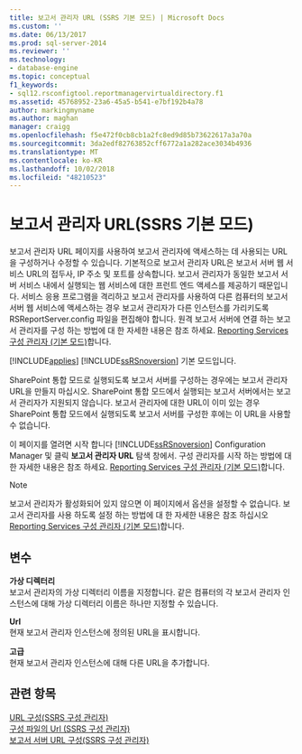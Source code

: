```yaml
---
title: 보고서 관리자 URL (SSRS 기본 모드) | Microsoft Docs
ms.custom: ''
ms.date: 06/13/2017
ms.prod: sql-server-2014
ms.reviewer: ''
ms.technology:
- database-engine
ms.topic: conceptual
f1_keywords:
- sql12.rsconfigtool.reportmanagervirtualdirectory.f1
ms.assetid: 45768952-23a6-45a5-b541-e7bf192b4a78
author: markingmyname
ms.author: maghan
manager: craigg
ms.openlocfilehash: f5e472f0cb8cb1a2fc8ed9d85b73622617a3a70a
ms.sourcegitcommit: 3da2edf82763852cff6772a1a282ace3034b4936
ms.translationtype: MT
ms.contentlocale: ko-KR
ms.lasthandoff: 10/02/2018
ms.locfileid: "48210523"
---
```

# <a name="report-manager-url-ssrs-native-mode"></a>보고서 관리자 URL(SSRS 기본 모드)
  보고서 관리자 URL 페이지를 사용하여 보고서 관리자에 액세스하는 데 사용되는 URL을 구성하거나 수정할 수 있습니다. 기본적으로 보고서 관리자 URL은 보고서 서버 웹 서비스 URL의 접두사, IP 주소 및 포트를 상속합니다. 보고서 관리자가 동일한 보고서 서버 서비스 내에서 실행되는 웹 서비스에 대한 프런트 엔드 액세스를 제공하기 때문입니다. 서비스 응용 프로그램을 격리하고 보고서 관리자를 사용하여 다른 컴퓨터의 보고서 서버 웹 서비스에 액세스하는 경우 보고서 관리자가 다른 인스턴스를 가리키도록 RSReportServer.config 파일을 편집해야 합니다. 원격 보고서 서버에 연결 하는 보고서 관리자를 구성 하는 방법에 대 한 자세한 내용은 참조 하세요. [Reporting Services 구성 관리자 &#40;기본 모드&#41;](../../../2014/sql-server/install/reporting-services-configuration-manager-native-mode.md)합니다.  
  
 [!INCLUDE[applies](../../includes/applies-md.md)] [!INCLUDE[ssRSnoversion](../../includes/ssrsnoversion-md.md)] 기본 모드입니다.  
  
 SharePoint 통합 모드로 실행되도록 보고서 서버를 구성하는 경우에는 보고서 관리자 URL을 만들지 마십시오. SharePoint 통합 모드에서 실행되는 보고서 서버에서는 보고서 관리자가 지원되지 않습니다. 보고서 관리자에 대한 URL이 이미 있는 경우 SharePoint 통합 모드에서 실행되도록 보고서 서버를 구성한 후에는 이 URL을 사용할 수 없습니다.  
  
 이 페이지를 열려면 시작 합니다 [!INCLUDE[ssRSnoversion](../../includes/ssrsnoversion-md.md)] Configuration Manager 및 클릭 **보고서 관리자 URL** 탐색 창에서. 구성 관리자를 시작 하는 방법에 대 한 자세한 내용은 참조 하세요. [Reporting Services 구성 관리자 &#40;기본 모드&#41;](../../../2014/sql-server/install/reporting-services-configuration-manager-native-mode.md)합니다.  
  
> [!NOTE]  
>  보고서 관리자가 활성화되어 있지 않으면 이 페이지에서 옵션을 설정할 수 없습니다. 보고서 관리자를 사용 하도록 설정 하는 방법에 대 한 자세한 내용은 참조 하십시오 [Reporting Services 구성 관리자 &#40;기본 모드&#41;](../../../2014/sql-server/install/reporting-services-configuration-manager-native-mode.md)합니다.  
  
## <a name="options"></a>변수  
 **가상 디렉터리**  
 보고서 관리자의 가상 디렉터리 이름을 지정합니다. 같은 컴퓨터의 각 보고서 관리자 인스턴스에 대해 가상 디렉터리 이름은 하나만 지정할 수 있습니다.  
  
 **Url**  
 현재 보고서 관리자 인스턴스에 정의된 URL을 표시합니다.  
  
 **고급**  
 현재 보고서 관리자 인스턴스에 대해 다른 URL을 추가합니다.  
  
## <a name="see-also"></a>관련 항목  
 [URL 구성&#40;SSRS 구성 관리자&#41;](../../reporting-services/install-windows/configure-a-url-ssrs-configuration-manager.md)   
 [구성 파일의 Url &#40;SSRS 구성 관리자&#41;](../../reporting-services/install-windows/urls-in-configuration-files-ssrs-configuration-manager.md)   
 [보고서 서버 URL 구성&#40;SSRS 구성 관리자&#41;](../../reporting-services/install-windows/configure-report-server-urls-ssrs-configuration-manager.md)  
  
  
